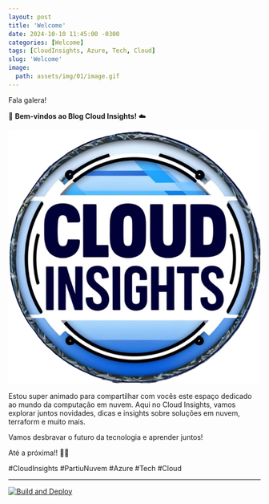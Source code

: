 ```yaml
---
layout: post
title: 'Welcome'
date: 2024-10-10 11:45:00 -0300
categories: [Welcome]
tags: [CloudInsights, Azure, Tech, Cloud]
slug: 'Welcome'
image:
  path: assets/img/01/image.gif
---
```


Fala galera!

👋 **Bem-vindos ao Blog Cloud Insights!** ☁️

![logotipo](/assets/img/02/cloudinsights3.png)

Estou super animado para compartilhar com vocês este espaço dedicado ao mundo da computação em nuvem. Aqui no Cloud Insights, vamos explorar juntos novidades, dicas e insights sobre soluções em nuvem, terraform e muito mais.

Vamos desbravar o futuro da tecnologia e aprender juntos!

Até a próxima!! 🚀✨

#CloudInsights #PartiuNuvem #Azure #Tech #Cloud

---

[![Build and Deploy](https://github.com/williamcrcosta/williamcosta.github.io/actions/workflows/pages-deploy.yml/badge.svg)](https://github.com/williamcrcosta/williamcosta.github.io/actions/workflows/pages-deploy.yml)